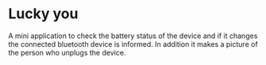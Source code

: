 # Lucky you
A mini application to check the battery status of the device and if it changes the  connected bluetooth device is informed.
In addition it makes a picture of the person who unplugs the device.
